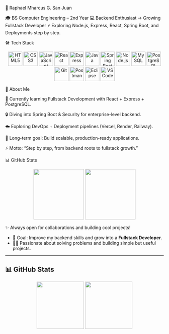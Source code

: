 🚀 Raphael Mharcus G. San Juan

🎓 BS Computer Engineering – 2nd Year
💻 Backend Enthusiast → Growing Fullstack Developer
⚡ Exploring Node.js, Express, React, Spring Boot, and Deployments step by step.

🛠️ Tech Stack
<p align="center"> <img src="https://cdn.jsdelivr.net/gh/devicons/devicon/icons/html5/html5-original.svg" height="45" alt="HTML5" /> <img src="https://cdn.jsdelivr.net/gh/devicons/devicon/icons/css3/css3-original.svg" height="45" alt="CSS3" /> <img src="https://cdn.jsdelivr.net/gh/devicons/devicon/icons/javascript/javascript-original.svg" height="45" alt="JavaScript" /> <img src="https://cdn.jsdelivr.net/gh/devicons/devicon/icons/react/react-original.svg" height="45" alt="React" /> <img src="https://cdn.jsdelivr.net/gh/devicons/devicon/icons/express/express-original.svg" height="45" alt="Express" /> <img src="https://cdn.jsdelivr.net/gh/devicons/devicon/icons/java/java-original.svg" height="45" alt="Java" /> <img src="https://cdn.jsdelivr.net/gh/devicons/devicon/icons/spring/spring-original.svg" height="45" alt="Spring Boot" /> <img src="https://cdn.jsdelivr.net/gh/devicons/devicon/icons/nodejs/nodejs-original.svg" height="45" alt="Node.js" /> <img src="https://cdn.jsdelivr.net/gh/devicons/devicon/icons/mysql/mysql-original.svg" height="45" alt="MySQL" /> <img src="https://cdn.jsdelivr.net/gh/devicons/devicon/icons/postgresql/postgresql-original.svg" height="45" alt="PostgreSQL" /> <img src="https://cdn.jsdelivr.net/gh/devicons/devicon/icons/git/git-original.svg" height="45" alt="Git" /> <img src="https://cdn.jsdelivr.net/gh/devicons/devicon/icons/postman/postman-original.svg" height="45" alt="Postman" /> <img src="https://cdn.jsdelivr.net/gh/devicons/devicon/icons/eclipse/eclipse-original.svg" height="45" alt="Eclipse" /> <img src="https://cdn.jsdelivr.net/gh/devicons/devicon/icons/vscode/vscode-original.svg" height="45" alt="VS Code" /> </p>
📌 About Me

🌱 Currently learning Fullstack Development with React + Express + PostgreSQL.

🔒 Diving into Spring Boot & Security for enterprise-level backend.

☁️ Exploring DevOps + Deployment pipelines (Vercel, Render, Railway).

🎯 Long-term goal: Build scalable, production-ready applications.

⚡ Motto: “Step by step, from backend roots to fullstack growth.”

📊 GitHub Stats
<p align="center"> <img src="https://github-readme-stats.vercel.app/api?username=RaphaelMharcus&show_icons=true&theme=radical" height="160" /> <img src="https://github-readme-stats.vercel.app/api/top-langs/?username=RaphaelMharcus&layout=compact&theme=radical" height="160" /> </p>

✨ Always open for collaborations and building cool projects!
- 🎯 Goal: Improve my backend skills and grow into a **Fullstack Developer**.  
- 🧑‍💻 Passionate about solving problems and building simple but useful projects.  

---

## 📊 GitHub Stats
<p align="center">
  <img src="https://github-readme-stats.vercel.app/api?username=Lychuss&show_icons=true&theme=tokyonight" height="150" />
  <img src="https://github-readme-stats.vercel.app/api/top-langs/?username=Lychuss&layout=compact&theme=tokyonight" height="150" />
</p>
